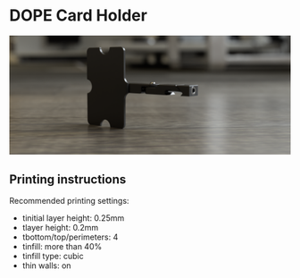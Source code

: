 # DOPE Card Holder

<img src="./Images/render.png" alt="DOPE Card Holder render" width="800" />

## Printing instructions

Recommended printing settings:

- tinitial layer height: 0.25mm
- tlayer height: 0.2mm
- tbottom/top/perimeters: 4
- tinfill: more than 40%
- tinfill type: cubic
- thin walls: on
